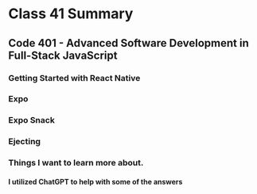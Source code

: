 # Class 41 Summary
## Code 401 - Advanced Software Development in Full-Stack JavaScript

### Getting Started with React Native

### Expo

### Expo Snack

### Ejecting

### Things I want to learn more about.

#### I utilized ChatGPT to help with some of the answers